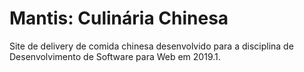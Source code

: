 # Mantis: Culinária Chinesa

Site de delivery de comida chinesa desenvolvido para a disciplina de Desenvolvimento de Software para Web em 2019.1.

